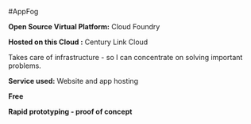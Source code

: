 #AppFog


**Open Source Virtual Platform:** Cloud Foundry


**Hosted on this Cloud :** Century Link Cloud


Takes care of infrastructure - so I can concentrate on solving important problems.


**Service used:** Website and app hosting


**Free**


**Rapid prototyping - proof of concept**

